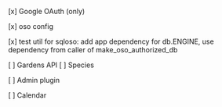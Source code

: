 [x] Google OAuth (only)

[x] oso config

[x] test util for sqloso: add app dependency for db.ENGINE, use dependency from caller of make_oso_authorized_db

[ ] Gardens API
    [ ] Species

[ ] Admin plugin

[ ] Calendar